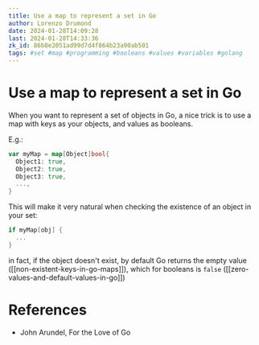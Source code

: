 ```yaml
---
title: Use a map to represent a set in Go
author: Lorenzo Drumond
date: 2024-01-28T14:09:28
last: 2024-01-28T14:33:36
zk_id: 86b8e2051ad99d7d4f864b23a90ab501
tags: #set #map #programming #booleans #values #variables #golang
---
```



# Use a map to represent a set in Go
When you want to represent a set of objects in Go, a nice trick is to use a map with keys as your objects, and values as booleans.

E.g.:
```go
var myMap = map[Object]bool{
  Object1: true,
  Object2: true,
  Object3: true,
  ...,
}
```

This will make it very natural when checking the existence of an object in your set:
```go
if myMap[obj] {
  ...
}
```

in fact, if the object doesn't exist, by default Go returns the empty value ([[non-existent-keys-in-go-maps]]), which for booleans is `false` ([[zero-values-and-default-values-in-go]])

# References
- John Arundel, For the Love of Go
